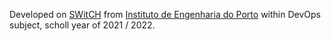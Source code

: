 Developed on [SWitCH](https://www.isep.ipp.pt/Course/Course/107) from [Instituto de Engenharia do Porto](https://www.isep.ipp.pt/Home) within DevOps subject, scholl year of 2021 / 2022.